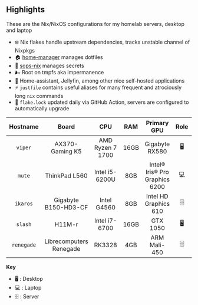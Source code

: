 ## Highlights

These are the Nix/NixOS configurations for my homelab servers, desktop and laptop

- ❄️ Nix flakes handle upstream dependencies, tracks unstable channel of Nixpkgs
- 🏠 [home-manager](https://github.com/nix-community/home-manager) manages
  dotfiles 
- 🤫 [sops-nix](https://github.com/Mic92/sops-nix) manages secrets 
- 🌬️ Root on tmpfs aka impermanence 
- 🧩 Home-assistant, Jellyfin, among other nice
  self-hosted applications 
- ⚡️ `justfile` contains useful aliases for many frequent and atrociously long
  `nix` commands 
- 🤖 `flake.lock` updated daily via GitHub Action, servers are configured to 
  automatically upgrade

| Hostname   |        Board            |       CPU         |  RAM  |          Primary GPU           | Role |  OS  | State |
|:----------:|:-----------------------:|:-----------------:|:-----:|:------------------------------:|:----:|:----:|:-----:|
| `viper`    |     AX370-Gaming K5     | AMD Ryzen 7 1700  | 16GB  |        Gigabyte RX580          |  🖥️  |  ❄️   |  ✅   |
| `mute`     |      ThinkPad L560      |   Intel i5-6200U  |  8GB  | Intel® Iris® Pro Graphics 6200 |  💻️  |  ❄️   |  ✅   |
| `ikaros`   |   Gigabyte B150-HD3-CF  |   Intel G4560     |  8GB  |     Intel HD Graphics 610      |  🗄️  |  ❄️   |  ✅   |
| `slash`    |        H11M-r           |   Intel i7-6700   | 16GB  |           GTX 1050             |  🖥️  |  ❄️   |  ❌   |
| `renegade` | Librecomputers Renegade |      RK3328       |  4GB  |         ARM Mali-450           |  🗄️  |  🍓  |  ❌   |

**Key**

- 🖥️ : Desktop
- 💻️ : Laptop
- 🗄️ : Server